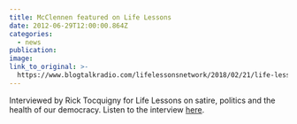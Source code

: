 ```yaml
---
title: McClennen featured on Life Lessons
date: 2012-06-29T12:00:00.864Z
categories: 
  - news
publication:
image:
link_to_original: >-
  https://www.blogtalkradio.com/lifelessonsnetwork/2018/02/21/life-lessons-with-sophia-mcclennan-is-satire-saving-our-nation
---
```


Interviewed by Rick Tocquigny for Life Lessons on satire, politics and the health of our democracy. Listen to the interview [here](https://www.blogtalkradio.com/lifelessonsnetwork/2018/02/21/life-lessons-with-sophia-mcclennan-is-satire-saving-our-nation).